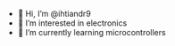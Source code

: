 - 👋 Hi, I’m @ihtiandr9
- 👀 I’m interested in electronics
- 🌱 I’m currently learning microcontrollers


<!---
ihtiandr9/ihtiandr9 is a ✨ special ✨ repository because its `README.md` (this file) appears on your GitHub profile.
You can click the Preview link to take a look at your changes.
--->
